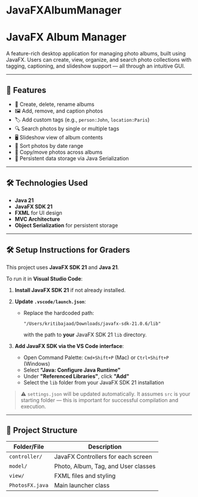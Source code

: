 # JavaFXAlbumManager

# JavaFX Album Manager 

A feature-rich desktop application for managing photo albums, built using JavaFX. Users can create, view, organize, and search photo collections with tagging, captioning, and slideshow support — all through an intuitive GUI.

---

## 🚀 Features

- 📂 Create, delete, rename albums
- 🖼️ Add, remove, and caption photos
- 🏷️ Add custom tags (e.g., `person:John`, `location:Paris`)
- 🔍 Search photos by single or multiple tags
- 🖥️ Slideshow view of album contents
- 📅 Sort photos by date range
- 🔄 Copy/move photos across albums
- 💾 Persistent data storage via Java Serialization

---

## 🛠️ Technologies Used

- **Java 21**
- **JavaFX SDK 21**
- **FXML** for UI design
- **MVC Architecture**
- **Object Serialization** for persistent storage

---

## 🛠️ Setup Instructions for Graders

This project uses **JavaFX SDK 21** and **Java 21**.

To run it in **Visual Studio Code**:

1. **Install JavaFX SDK 21** if not already installed.

2. **Update `.vscode/launch.json`**:
   - Replace the hardcoded path:
     ```
     "/Users/kritibajaad/Downloads/javafx-sdk-21.0.6/lib"
     ```
     with the path to **your** JavaFX SDK 21 `lib` directory.

3. **Add JavaFX SDK via the VS Code interface**:
   - Open Command Palette: `Cmd+Shift+P` (Mac) or `Ctrl+Shift+P` (Windows)
   - Select **"Java: Configure Java Runtime"**
   - Under **"Referenced Libraries"**, click **"Add"**
   - Select the `lib` folder from your JavaFX SDK 21 installation

> ⚠️ `settings.json` will be updated automatically. It assumes `src` is your starting folder — this is important for successful compilation and execution.

--- 

## 📁 Project Structure

| Folder/File       | Description                                |
|-------------------|--------------------------------------------|
| `controller/`      | JavaFX Controllers for each screen         |
| `model/`           | Photo, Album, Tag, and User classes        |
| `view/`            | FXML files and styling                     |
| `PhotosFX.java`    | Main launcher class                        |
